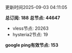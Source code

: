 更新时间2025-09-03 04:11:05

**总订阅: 188**
**总节点: 44647**
- vless节点: 20263
- hysteria2节点: 19

**google ping有效节点: 153**
